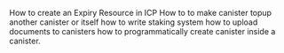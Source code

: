 How to create an Expiry Resource in ICP
How to to make canister topup another canister or itself
how to write staking system
how to upload documents to canisters
how to programmatically create canister inside a canister.
